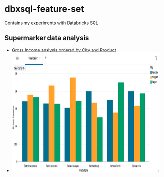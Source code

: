 # dbxsql-feature-set
Contains my experiments with Databricks SQL

## Supermarker data analysis
- [Gross Income analysis ordered by City and Product](sql/sales/Gross_Income.ipynb)
- <img width="1241" height="390" alt="income-by-city-product" src="images/income-by-city-product.png" />
